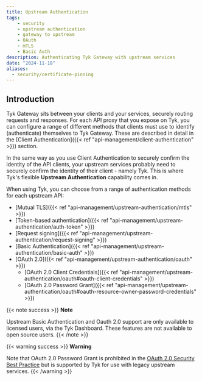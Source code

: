 ```yaml
---
title: Upstream Authentication
tags:
    - security
    - upstream authentication
    - gateway to upstream
    - OAuth
    - mTLS
    - Basic Auth
description: Authenticating Tyk Gateway with upstream services
date: "2024-11-18"
aliases:
  - security/certificate-pinning
---
```


## Introduction

Tyk Gateway sits between your clients and your services, securely routing requests and responses. For each API proxy that you expose on Tyk, you can configure a range of different methods that clients must use to identify (authenticate) themselves to Tyk Gateway. These are described in detail in the [Client Authentication]({{< ref "api-management/client-authentication" >}}) section.

In the same way as you use Client Authentication to securely confirm the identity of the API clients, your upstream services probably need to securely confirm the identity of their client - namely Tyk. This is where Tyk's flexible **Upstream Authentication** capability comes in.

When using Tyk, you can choose from a range of authentication methods for each upstream API:
- [Mutual TLS]({{< ref "api-management/upstream-authentication/mtls" >}})
- [Token-based authentication]({{< ref "api-management/upstream-authentication/auth-token" >}})
- [Request signing]({{< ref "api-management/upstream-authentication/request-signing" >}})
- [Basic Authentication]({{< ref "api-management/upstream-authentication/basic-auth" >}})
- [OAuth 2.0]({{< ref "api-management/upstream-authentication/oauth" >}})
    - [OAuth 2.0 Client Credentials]({{< ref "api-management/upstream-authentication/oauth#oauth-client-credentials" >}})
    - [OAuth 2.0 Password Grant]({{< ref "api-management/upstream-authentication/oauth#oauth-resource-owner-password-credentials" >}})

{{< note success >}}
**Note**  

Upstream Basic Authentication and Oauth 2.0 support are only available to licensed users, via the Tyk Dashboard. These features are not available to open source users.
{{< /note >}}

{{< warning success >}}
**Warning**  

Note that OAuth 2.0 Password Grant is prohibited in the [OAuth 2.0 Security Best Practice](https://datatracker.ietf.org/doc/html/draft-ietf-oauth-security-topics-13#section-3.4") but is supported by Tyk for use with legacy upstream services.
{{< /warning >}}
